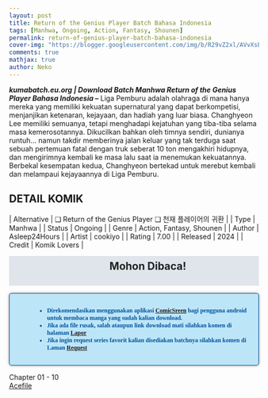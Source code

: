 ```yaml
---
layout: post
title: Return of the Genius Player Batch Bahasa Indonesia 
tags: [Manhwa, Ongoing, Action, Fantasy, Shounen]
permalink: return-of-genius-player-batch-bahasa-indonesia
cover-img: "https://blogger.googleusercontent.com/img/b/R29vZ2xl/AVvXsEi3NBACHE2B3xR2mcKqzGAAP4QYYQt9xHWm9_0wLiUd7-eKbWZdlEUvCDGbHvr7LDzNt9xHqYBrt9DX_oxMfE6OKznvhcsHvV65OBJ_msFX2qK97Op-vOHPjRA85prwGjuqCDKvPs2DTmvaJbI8YbV4DklG43CpzZXK28l-FDYzuxPZSJ186OQm8j66fZTT/s608/Return-of-the-Genius-Player-VOLUME-001-HEADER.jpg"
comments: true
mathjax: true
author: Neko
---
```




**<em>kumabatch.eu.org | Download Batch Manhwa Return of the Genius Player Bahasa Indonesia –</em>** Liga Pemburu adalah olahraga di mana hanya mereka yang memiliki kekuatan supernatural yang dapat berkompetisi, menjanjikan ketenaran, kejayaan, dan hadiah yang luar biasa. Changhyeon Lee memiliki semuanya, tetapi menghadapi kejatuhan yang tiba-tiba selama masa kemerosotannya. Dikucilkan bahkan oleh timnya sendiri, dunianya runtuh… namun takdir memberinya jalan keluar yang tak terduga saat sebuah pertemuan fatal dengan truk seberat 10 ton mengakhiri hidupnya, dan mengirimnya kembali ke masa lalu saat ia menemukan kekuatannya. Berbekal kesempatan kedua, Changhyeon bertekad untuk merebut kembali dan melampaui kejayaannya di Liga Pemburu.

## DETAIL KOMIK

| Alternative | ❑ Return of the Genius Player  ❑ 천재 플레이어의 귀환 |
| Type | Manhwa |
| Status | Ongoing |
| Genre | Action, Fantasy, Shounen |
| Author | Asleep24Hours |
| Artist | cookiyo |
| Rating | 7.00 |
| Released | 2024 |
| Credit  | Komik Lovers |

<h2 style="background-attachment: initial; background-clip: initial; background-color: #e0e5eb; background-origin: initial; background-position: 12px 1px; background-repeat: no-repeat; background-size: initial; color: #222222; line-height: 22px; margin: 5px 0px; min-height: 38px; padding: 10px 12px 12px 68px; text-align: center;"> 
Mohon Dibaca!</h2>

<div style="-moz-border-radius: 15px; -moz-box-shadow: 0 0 5px #888; -webkit-border-radius: 15px; -webkit-box-shadow: 0 0 5px #888; background-attachment: initial; background-clip: initial; background-color: #bde5f8; background-origin: initial; background-position: 10px 50%; background-repeat: no-repeat; background-size: initial; background: #bde5f8 url(&quot;https://sites.google.com/site/problogiz/my-icon/info.png&quot;) no-repeat 10px center; border-radius: 5px; border: 1px solid; box-shadow: rgb(136, 136, 136) 0px 0px 5px; color: #00529b; font: bold 12px verdana; margin: 15px 0px; padding: 15px 20px 15px 55px; "> 
<ul>
  <li>Direkomendasikan menggunakan aplikasi <a href="https://play.google.com/store/apps/details?id=com.viewer.comicscreen">ComicSreen</a> bagi pengguna android untuk membaca manga yang sudah kalian download.</li>
  <li>Jika ada file rusak, salah ataupun link download mati silahkan komen di halaman <a href="https://kumabatch.github.io/lapor/">Lapor</a></li>
  <li>Jika ingin request series favorit kalian disediakan batchnya silahkan komen di Laman <a href="https://kumabatch.github.io/request/">Request</a></li>
</ul>
</div>

Chapter 01 - 10<br>
<a href="http://ouo.io/qs/OzRuKBTK?s=https://acefile.co/f/106524210/kumabatch-return-of-the-genius-player-chapter-11-20-zip">Acefile</a></li>

